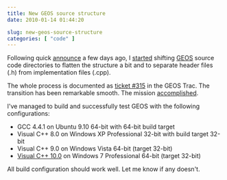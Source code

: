 ```yaml
---
title: New GEOS source structure
date: 2010-01-14 01:44:20

slug: new-geos-source-structure
categories: [ "code" ]
---
```


Following quick [announce](http://lists.osgeo.org/pipermail/geos-devel/2010-January/004544.html) a few days ago, I [started](http://lists.osgeo.org/pipermail/geos-devel/2010-January/004552.html) shifting [GEOS](http://trac.osgeo.org/geos/) source code directories to flatten the structure a bit and to separate header files (.h) from implementation files (.cpp).


The whole process is documented as [ticket #315](http://trac.osgeo.org/geos/ticket/315) in the GEOS Trac. The transition has been remarkable smooth. The mission [accomplished](http://lists.osgeo.org/pipermail/geos-devel/2010-January/004556.html).


I've managed to build and successfully test GEOS with the following configurations:

* GCC 4.4.1 on Ubuntu 9.10 64-bit with 64-bit build target
* Visual C++ 8.0 on Windows XP Professional 32-bit with build target 32-bit
* Visual C++ 9.0 on Windows Vista 64-bit (target 32-bit)
* [Visual C++ 10.0](http://www.microsoft.com/visualstudio/en-us/products/2010/default.mspx) on Windows 7 Professional 64-bit (target 32-bit) 


All build configuration should work well. Let me know if any doesn't.
